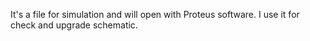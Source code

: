 It's a file for simulation and will open with Proteus software. I use it for check and upgrade schematic.
